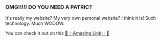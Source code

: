 ### OMG!!!!! DO YOU NEED A PATRIC?

It's really my website? My very own personal website? I think it is! Such technology. Much WOOOW.

You can check it out on this  [:crystal_ball: :sparkles:Amazing Link:sparkles: :crystal_ball:](https://patricdv.github.io/do-you-need-a-patric/)